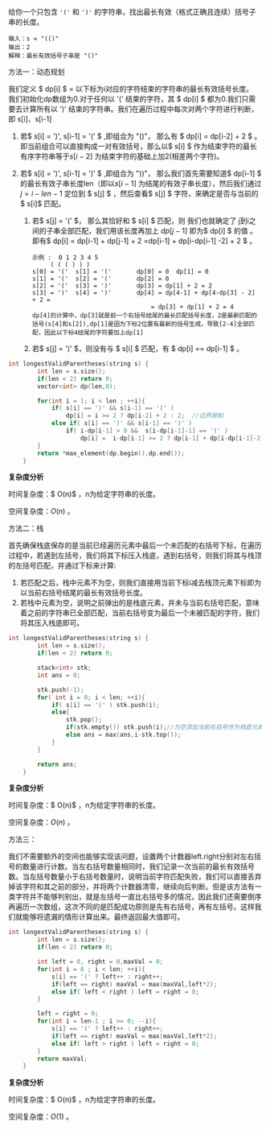给你一个只包含 `'('` 和 `')'` 的字符串，找出最长有效（格式正确且连续）括号子串的长度。

```
输入：s = "(()"
输出：2
解释：最长有效括号子串是 "()"
```



方法一：动态规划

我们定义 $ dp[i] $  = 以下标为i对应的字符结束的字符串的最长有效括号长度。 我们初始化dp数组为0.对于任何以 '(' 结束的字符，其 $ dp[i] $ 都为0.我们只需要去计算所有以 ')' 结束的字符串。我们在遍历过程中每次对两个字符进行判断，即 s[i]、s[i-1]

1. 若$ s[i] = ')', s[i-1] = '(' $  ,即组合为 "()"， 那么有 $ dp[i] = dp[i-2] + 2  $ 。即当前组合可以直接构成一对有效括号，那么以$ s[i] $ 作为结束字符的最长有序字符串等于$s[i-2]$ 为结束字符的基础上加2(相差两个字符)。

2. 若$ s[i] = ')', s[i-1] = ')' $  ,即组合为 "))"， 那么我们首先需要知道$ dp[i-1] $ 的最长有效子串长度len（即以$s[i -1]$ 为结尾的有效子串长度），然后我们通过 $j =  i - len -1$ 定位到  $ s[j] $ ，然后查看$ s[j] $ 字符，来确定是否与当前的$ s[i]$  匹配。

   1. 若$ s[j] = '(' $， 那么其恰好和 $ s[i] $ 匹配，则 我们也就确定了 j到i之间的子串全部匹配，我们用该长度再加上 $dp[j-1]$  即为$ dp[i] $ 的值 。  即有$ dp[i] = dp[i-1] + dp[j-1] + 2 =dp[i-1] + dp[i-dp[i-1] -2] + 2  $ 。

      ```
      示例 :  0 1 2 3 4 5 
      	   ( ( ( ) ) )
      s[0] = '('  s[1] = '('       dp[0] = 0  dp[1] = 0
      s[1] = '('  s[2] = '('       dp[2] = 0
      s[2] = '('  s[3] = ')'       dp[3] = dp[1] + 2 = 2
      s[3] = ')'  s[4] = ')'       dp[4] = dp[4-1] + dp[4-dp[3] - 2] + 2 = 
      								   = dp[3] + dp[1] + 2 = 4
      dp[4]的计算中，dp[3]就是前一个右括号结尾的最长匹配括号长度，2是最新匹配的括号(s[4]和s[2]),dp[1]是因为下标2位置有最新的括号生成，导致[2-4]全部匹配，因此以下标4结尾的字符要加上dp[1]
      ```

   2. 若$ s[j] = ')' $，则没有与 $ s[i] $ 匹配，有 $ dp[i] == dp[i-1] $ 。



```c++
int longestValidParentheses(string s) {
        int len = s.size();
        if(len < 2) return 0;
        vector<int> dp(len,0);

        for(int i = 1; i < len ; ++i){
            if( s[i] == ')' && s[i-1] == '(' )
                dp[i] = i >= 2 ? dp[i-2] + 2 : 2;  //边界限制
            else if( s[i] == ')' && s[i-1] == ')' )
                if( i-dp[i-1] > 0 &&  s[i-dp[i-1]-1] == '(' )
                    dp[i] =  i-dp[i-1] >= 2 ? dp[i-1] + dp[i-dp[i-1]-2] + 2 : dp[i-1]+2;//边界限制
        }
        return *max_element(dp.begin(),dp.end());
    }
```

<b>复杂度分析</b>

时间复杂度：$ O(n)$ ，n为给定字符串的长度。

空间复杂度：$O(n)$ 。 



方法二：栈

首先确保栈底保存的是当前已经遍历元素中最后一个未匹配的右括号下标，在遍历过程中，若遇到左括号，我们将其下标压入栈底，遇到右括号，则我们将其与栈顶的左括号匹配，并通过下标来计算:

1. 若匹配之后，栈中元素不为空，则我们直接用当前下标i减去栈顶元素下标即为以当前右括号结尾的最长有效括号长度。
2. 若栈中元素为空，说明之前弹出的是栈底元素，并未与当前右括号匹配，意味着之前的字符串已全部匹配，当前右括号变为最后一个未被匹配的字符，我们将其压入栈底即可。

```c++
int longestValidParentheses(string s) {
        int len = s.size();
        if(len < 2) return 0;

        stack<int> stk;
        int ans = 0;

        stk.push(-1);
        for( int i = 0; i < len; ++i){
            if( s[i] == '(' ) stk.push(i);
            else{
                stk.pop();
                if(stk.empty()) stk.push(i);//为空添加当前右括号作为栈底元素
                else ans = max(ans,i-stk.top());
            }
        }

        return ans;
    }
```

<b>复杂度分析</b>

时间复杂度：$ O(n)$ ，n为给定字符串的长度。

空间复杂度：$O(n)$ 。 



方法三：

我们不需要额外的空间也能够实现该问题，设置两个计数器left.right分别对左右括号的数量进行计数。当左右括号数量相同时，我们记录一次当前的最长有效括号数。当左括号数量小于右括号数量时，说明当前字符匹配失败，我们可以直接丢弃掉该字符和其之前的部分，并将两个计数器清零，继续向后判断。但是该方法有一类字符并不能够判别出，就是左括号一直比右括号多的情况，因此我们还需要倒序再遍历一次数组，这次不同的是匹配成功原则是先有右括号，再有左括号。这样我们就能够将遗漏的情形计算出来。最终返回最大值即可。

```c++
int longestValidParentheses(string s) {
        int len = s.size();
        if(len < 2) return 0;

        int left = 0, right = 0,maxVal = 0;
        for(int i = 0 ; i < len; ++i){
            s[i] == '(' ? left++ : right++;
            if(left == right) maxVal = max(maxVal,left*2);
            else if( left < right ) left = right = 0;
        }

        left = right = 0;
        for(int i = len-1 ; i >= 0; --i){
            s[i] == '(' ? left++ : right++;
            if(left == right) maxVal = max(maxVal,left*2);
            else if( left > right ) left = right = 0;
        }
        return maxVal;
    }
```

<b>复杂度分析</b>

时间复杂度：$ O(n)$ ，n为给定字符串的长度。

空间复杂度：$O(1)$ 。 